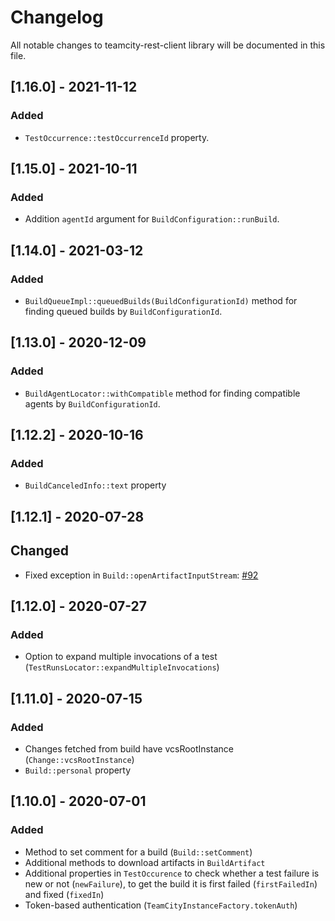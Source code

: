 # Changelog

All notable changes to teamcity-rest-client library will be documented in this file.

## [1.16.0] - 2021-11-12

### Added

- `TestOccurrence::testOccurrenceId` property.

## [1.15.0] - 2021-10-11

### Added

- Addition `agentId` argument for `BuildConfiguration::runBuild`.

## [1.14.0] - 2021-03-12

### Added

- `BuildQueueImpl::queuedBuilds(BuildConfigurationId)` method for finding queued builds by `BuildConfigurationId`.

## [1.13.0] - 2020-12-09

### Added

- `BuildAgentLocator::withCompatible` method for finding compatible agents by `BuildConfigurationId`.

## [1.12.2] - 2020-10-16

### Added

- `BuildCanceledInfo::text` property

                   
## [1.12.1] - 2020-07-28

## Changed

- Fixed exception in `Build::openArtifactInputStream`: [#92](https://github.com/JetBrains/teamcity-rest-client/issues/92)

## [1.12.0] - 2020-07-27

### Added 

- Option to expand multiple invocations of a test (`TestRunsLocator::expandMultipleInvocations`)

## [1.11.0] - 2020-07-15

### Added

- Changes fetched from build have vcsRootInstance (`Change::vcsRootInstance`)
- `Build::personal` property

## [1.10.0] - 2020-07-01

### Added

- Method to set comment for a build (`Build::setComment`)
- Additional methods to download artifacts in `BuildArtifact`
- Additional properties in `TestOccurence` to check whether a test failure is new or not (`newFailure`), to get the build it is first failed (`firstFailedIn`) and fixed (`fixedIn`) 
- Token-based authentication (`TeamCityInstanceFactory.tokenAuth`)
